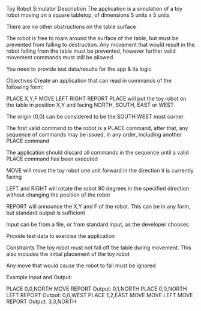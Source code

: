 Toy Robot Simulator
Description
The application is a simulation of a toy robot moving on a square tabletop, of dimensions 5 units x 5 units

There are no other obstructions on the table surface

The robot is free to roam around the surface of the table, but must be prevented from falling to destruction. Any movement that would result in the robot falling from the table must be prevented, however further valid movement commands must still be allowed

You need to provide test data/results for the app & its logic

Objectives
Create an application that can read in commands of the following form:

PLACE X,Y,F
MOVE
LEFT
RIGHT
REPORT
PLACE will put the toy robot on the table in position X,Y and facing NORTH, SOUTH, EAST or WEST

The origin (0,0) can be considered to be the SOUTH WEST most corner

The first valid command to the robot is a PLACE command, after that, any sequence of commands may be issued, in any order, including another PLACE command

The application should discard all commands in the sequence until a valid PLACE command has been executed

MOVE will move the toy robot one unit forward in the direction it is currently facing

LEFT and RIGHT will rotate the robot 90 degrees in the specified direction without changing the position of the robot

REPORT will announce the X,Y and F of the robot. This can be in any form, but standard output is sufficient

Input can be from a file, or from standard input, as the developer chooses

Provide test data to exercise the application

Constraints
The toy robot must not fall off the table during movement. This also includes the initial placement of the toy robot

Any move that would cause the robot to fall must be ignored

Example Input and Output:

PLACE 0,0,NORTH
MOVE
REPORT
    Output: 0,1,NORTH
PLACE 0,0,NORTH
LEFT
REPORT
    Output: 0,0,WEST
PLACE 1,2,EAST
MOVE
MOVE
LEFT
MOVE
REPORT
    Output: 3,3,NORTH
